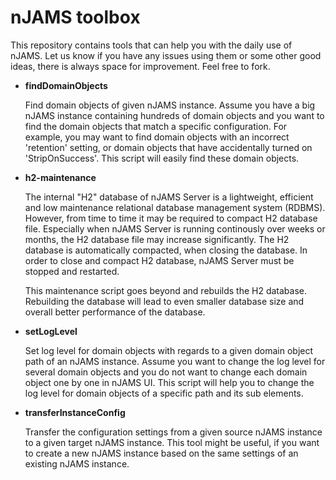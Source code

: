 # nJAMS toolbox
This repository contains tools that can help you with the daily use of nJAMS. Let us know if you have any issues using them or some other good ideas, there is always space for improvement. Feel free to fork.

* **findDomainObjects**

  Find domain objects of given nJAMS instance. Assume you have a big nJAMS instance containing hundreds of domain objects and you want to find the domain objects that match a specific configuration. For example, you may want to find domain objects with an incorrect 'retention' setting, or domain objects that have accidentally turned on 'StripOnSuccess'. This script will easily find these domain objects.

* **h2-maintenance**

  The internal "H2" database of nJAMS Server is a lightweight, efficient and low maintenance relational database management system (RDBMS).
  However, from time to time it may be required to compact H2 database file. Especially when nJAMS Server is running continously over weeks or months, the H2 database file may increase significantly. The H2 database is automatically compacted, when closing the database. In order to close and compact H2 database, nJAMS Server must be stopped and restarted.

  This maintenance script goes beyond and rebuilds the H2 database. Rebuilding the database will lead to even smaller database size and overall better performance of the database.

* **setLogLevel**

  Set log level for domain objects with regards to a given domain object path of an nJAMS instance. Assume you want to change the log level for several domain objects and you do not want to change each domain object one by one in nJAMS UI. This script will help you to change the log level for domain objects of a specific path and its sub elements.

* **transferInstanceConfig**

  Transfer the configuration settings from a given source nJAMS instance to a given target nJAMS instance. This tool might be useful, if you want to create a new nJAMS instance based on the same settings of an existing nJAMS instance.
